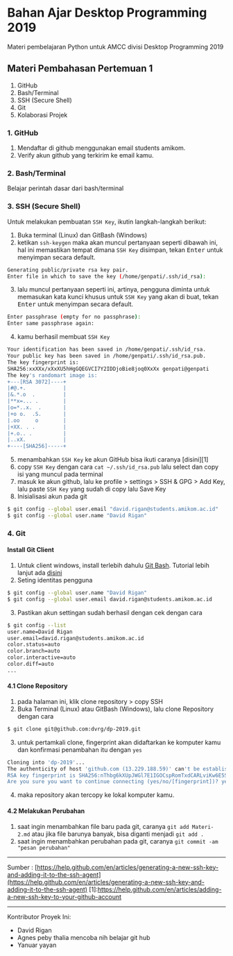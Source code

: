 # Bahan Ajar Desktop Programming 2019
Materi pembelajaran Python untuk AMCC divisi Desktop Programming 2019

## Materi Pembahasan Pertemuan 1
1. GitHub
2. Bash/Terminal
3. SSH (Secure Shell)
4. Git
5. Kolaborasi Projek

### 1. GitHub
1. Mendaftar di github menggunakan email students amikom.
2. Verify akun github yang terkirim ke email kamu.

### 2. Bash/Terminal
Belajar perintah dasar dari bash/terminal

### 3. SSH (Secure Shell)
Untuk melakukan pembuatan `SSH Key`, ikutin langkah-langkah berikut:
1. Buka terminal (Linux) dan GitBash (Windows)
2. ketikan `ssh-keygen` maka akan muncul pertanyaan seperti dibawah ini, hal ini memastikan tempat dimana `SSH Key` disimpan, tekan <kbd>Enter</kbd> untuk menyimpan secara default.
```bash
Generating public/private rsa key pair.
Enter file in which to save the key (/home/genpati/.ssh/id_rsa):
```
3. lalu muncul pertanyaan seperti ini, artinya, pengguna diminta untuk memasukan kata kunci khusus untuk `SSH Key` yang akan di buat, tekan <kbd>Enter</kbd> untuk menyimpan secara default.
```bash
Enter passphrase (empty for no passphrase):
Enter same passphrase again:
```
4. kamu berhasil membuat `SSH Key`
```bash
Your identification has been saved in /home/genpati/.ssh/id_rsa.
Your public key has been saved in /home/genpati/.ssh/id_rsa.pub.
The key fingerprint is:
SHA256:xxXXx/xXxXU5hHgGQEGVCI7Y2IDDjoBie8joq0XxXx genpati@genpati
The key's randomart image is:
+---[RSA 3072]----+
|#@.+.            |
|&.*.o  .         |
|**x=... .        |
|o=*..x.  .       |
|+o o.  .S.       |
|.oo     o        |
|+XX. . .         |
|+.o.. .          |
|..xX.            |
+----[SHA256]-----+

```
5. menambahkan `SSH Key` ke akun GitHub bisa ikuti caranya [disini][1]
6. copy `SSH Key` dengan cara `cat ~/.ssh/id_rsa.pub` lalu select dan copy isi yang muncul pada terminal
7. masuk ke akun github, lalu ke profile > settings > SSH & GPG > Add Key, lalu paste `SSH Key` yang sudah di copy lalu Save Key
8. Inisialisasi akun pada git
```bash
$ git config --global user.email "david.rigan@students.amikom.ac.id"
$ git config --global user.name "David Rigan"
```
### 4. Git
#### Install Git Client
1. Untuk client windows, install terlebih dahulu [Git Bash](https://git-scm.com/downloads). Tutorial lebih lanjut ada [disini](https://git-scm.com/book/id/v1/Memulai-Git-Menginstall-Git#Menginstall-pada-Sistem-Operasi-Windows)
2. Seting identitas pengguna
```bash
$ git config --global user.name "David Rigan"
$ git config --global user.email david.rigan@students.amikom.ac.id
```
3. Pastikan akun settingan sudah berhasil dengan cek dengan cara
```bash
$ git config --list
user.name=David Rigan
user.email=david.rigan@students.amikom.ac.id
color.status=auto
color.branch=auto
color.interactive=auto
color.diff=auto
...
```

#### 4.1 Clone Repository
1. pada halaman ini, klik clone repository > copy SSH
2. Buka Terminal (Linux) atau GitBash (Windows), lalu clone Repository dengan cara
```bash
$ git clone git@github.com:dvrg/dp-2019.git
```
3. untuk pertamkali clone, fingerprint akan didaftarkan ke komputer kamu dan konfirmasi penambahan itu dengan `yes`
```bash
Cloning into 'dp-2019'...
The authenticity of host 'github.com (13.229.188.59)' can't be established.
RSA key fingerprint is SHA256:nThbg6kXUpJWGl7E1IGOCspRomTxdCARLviKw6E5SY8.
Are you sure you want to continue connecting (yes/no/[fingerprint])? yes

```
4. maka repository akan tercopy ke lokal komputer kamu.

#### 4.2 Melakukan Perubahan
1. saat ingin menambahkan file baru pada git, caranya `git add Materi-2.md` atau jika file barunya banyak, bisa diganti menjadi `git add .`
2. saat ingin menambahkan perubahan pada git, caranya `git commit -am "pesan perubahan"`

---

Sumber :
[https://help.github.com/en/articles/generating-a-new-ssh-key-and-adding-it-to-the-ssh-agent](https://help.github.com/en/articles/generating-a-new-ssh-key-and-adding-it-to-the-ssh-agent)
[1]:https://help.github.com/en/articles/adding-a-new-ssh-key-to-your-github-account


---
Kontributor Proyek Ini:
+ David Rigan
+ Agnes peby thalia mencoba nih belajar git hub
+ Yanuar yayan


